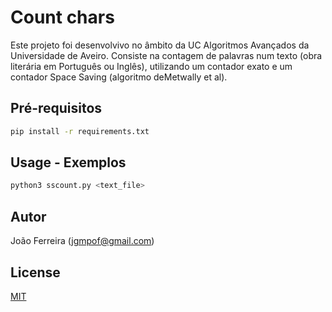 # Count chars

Este projeto foi desenvolvivo no âmbito da UC Algoritmos Avançados da Universidade de Aveiro.
Consiste na contagem de palavras num texto (obra literária em Português ou Inglês), utilizando um contador exato e um contador Space Saving (algoritmo deMetwally et al).

## Pré-requisitos 

```bash
pip install -r requirements.txt
```

## Usage - Exemplos

```python
python3 sscount.py <text_file>
```


## Autor
João Ferreira (jgmpof@gmail.com)


## License
[MIT](https://choosealicense.com/licenses/mit/)
